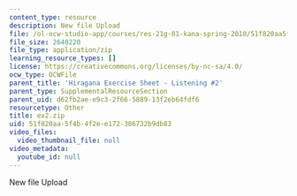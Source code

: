 ```yaml
---
content_type: resource
description: New file Upload
file: /ol-ocw-studio-app/courses/res-21g-01-kana-spring-2010/51f820aa5f4b4f2ee172386732b9db83_EX2.zip
file_size: 2640220
file_type: application/zip
learning_resource_types: []
license: https://creativecommons.org/licenses/by-nc-sa/4.0/
ocw_type: OCWFile
parent_title: 'Hiragana Exercise Sheet - Listening #2'
parent_type: SupplementalResourceSection
parent_uid: d62fb2ae-e9c3-2f66-5889-13f2eb64fdf6
resourcetype: Other
title: ex2.zip
uid: 51f820aa-5f4b-4f2e-e172-386732b9db83
video_files:
  video_thumbnail_file: null
video_metadata:
  youtube_id: null
---
```

New file Upload
